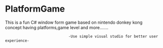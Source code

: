 # PlatformGame
This is a fun C# window form game based on nintendo donkey kong concept having platforms,game level and more.......

                                 -Use simple visual studio for better user experience-
